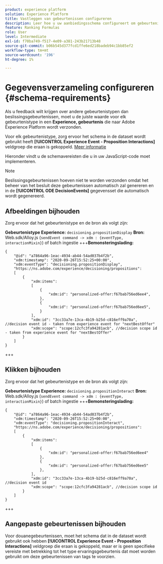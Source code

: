 ```yaml
---
product: experience platform
solution: Experience Platform
title: Vastleggen van gebeurtenissen configureren
description: Leer hoe u uw aanbiedingsschema configureert om gebeurtenissen vast te leggen
feature: Ranking Formulas
role: User
level: Intermediate
exl-id: f70ba749-f517-4e09-a381-243b21713b48
source-git-commit: b06b545d377fcd1ffe6ed218badeb94c1bb85ef2
workflow-type: tm+mt
source-wordcount: '196'
ht-degree: 1%

---
```


# Gegevensverzameling configureren {#schema-requirements}

<!--To send in feedback data, you must define how the experience events will be captured.-->

Als u feedback wilt krijgen over andere gebeurtenistypen dan beslissingsgebeurtenissen, moet u de juiste waarde voor elk gebeurtenistype in een **Experience, gebeurtenis** die naar Adobe Experience Platform wordt verzonden.

Voor elk gebeurtenistype, zorg ervoor het schema in de dataset wordt gebruikt heeft **[!UICONTROL Experience Event - Proposition Interactions]** veldgroep die eraan is gekoppeld. [Meer informatie](create-dataset.md)

Hieronder vindt u de schemavereisten die u in uw JavaScript-code moet implementeren.

>[!NOTE]
>
>Beslissingsgebeurtenissen hoeven niet te worden verzonden omdat het beheer van het besluit deze gebeurtenissen automatisch zal genereren en in de **[!UICONTROL ODE DecisionEvents]** gegevensset<!--to check--> die automatisch wordt gegenereerd.

## Afbeeldingen bijhouden

Zorg ervoor dat het gebeurtenistype en de bron als volgt zijn:

**Gebeurtenistype Experience:** `decisioning.propositionDisplay`
**Bron:** Web.sdk/Alloy.js (`sendEvent command -> xdm : {eventType, interactionMixin}`) of batch ingestie
+++**Bemonsteringslading:**

```
{
    "@id": "a7864a96-1eac-4934-ab44-54ad037b4f2b",
    "xdm:timestamp": "2020-09-26T15:52:25+00:00",
    "xdm:eventType": "decisioning.propositionDisplay",
    "https://ns.adobe.com/experience/decisioning/propositions":
    [
        {
            "xdm:items":
            [
                {
                    "xdm:id": "personalized-offer:f67bab756ed6ee4",
                },
                {
                    "xdm:id": "personalized-offer:f67bab756ed6ee5",
                }
            ],
            "xdm:id": "3cc33a7e-13ca-4b19-b25d-c816eff9a70a", //decision event id - taken from experience event for "nextBestOffer"
            "xdm:scope": "scope:12cfc3fa94281acb", //decision scope id - taken from experience event for "nextBestOffer"
        }
    ]
}
```

+++

## Klikken bijhouden

Zorg ervoor dat het gebeurtenistype en de bron als volgt zijn:

**Gebeurtenistype Experience:** `decisioning.propositionInteract`
**Bron:** Web.sdk/Alloy.js (`sendEvent command -> xdm : {eventType, interactionMixin}`) of batch ingestie
+++**Bemonsteringslading:**

```
{
    "@id": "a7864a96-1eac-4934-ab44-54ad037b4f2b",
    "xdm:timestamp": "2020-09-26T15:52:25+00:00",
    "xdm:eventType": "decisioning.propositionInteract",
    "https://ns.adobe.com/experience/decisioning/propositions":
    [
        {
            "xdm:items":
            [
                {
                    "xdm:id": "personalized-offer:f67bab756ed6ee4"
                },
                {
                    "xdm:id": "personalized-offer:f67bab756ed6ee5"
                },
            ],
            "xdm:id": "3cc33a7e-13ca-4b19-b25d-c816eff9a70a", //decision event id
            "xdm:scope": "scope:12cfc3fa94281acb", //decision scope id
        }
    ]
}
```

+++

## Aangepaste gebeurtenissen bijhouden

Voor douanegebeurtenissen, moet het schema dat in de dataset wordt gebruikt ook hebben **[!UICONTROL Experience Event - Proposition Interactions]** veldgroep die eraan is gekoppeld, maar er is geen specifieke vereiste met betrekking tot het type ervaringsgebeurtenis dat moet worden gebruikt om deze gebeurtenissen van tags te voorzien.

<!--
## Using a ranking strategy {#using-ranking}

To use the ranking strategy you created above, follow the steps below:

Once a ranking strategy has been created, you can assign it to a placement in a decision. For more on this, see [Configure offers selection in decisions](../offer-activities/configure-offer-selection.md).

1. Create a decision.
1. Add a placement.
1. Add a collection.
1. Choose to rank offers by AI ranking (select it from the drop-down list).
1. Click Add ranking.
1. Select the ranking strategy that you created. All the details of the ranking strategy are displayed.
1. Click Next to confirm.
1. Save your decision.

It is now ready to be used in a decision to rank eligible offers for a placement (see [Configure offers selection in decisions](../offer-activities/configure-offer-selection.md)).
-->

